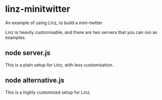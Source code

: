 linz-minitwitter
================

An example of using Linz, to build a mini-twitter

Linz is heavily customisable, and there are two servers that you can run as examples.

node server.js
--------------

This is a plain setup for Linz, with less customisation.

node alternative.js
-------------------

This is a highly customized setup for Linz.